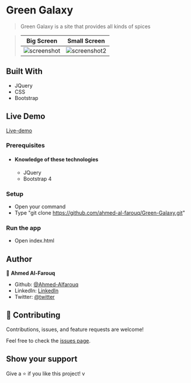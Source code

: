 # Green Galaxy
> Green Galaxy is a site that provides all kinds of spices

> |Big Screen       |Small Screen|
> |--------------|--------------|
> |![screenshot](./screenshot.png)|![screenshot2](./screenshot-sm-screen.png)|


## Built With
- JQuery
- CSS
- Bootstrap

## Live Demo
[Live-demo](https://green-galaxy.pages.dev/)
### Prerequisites
  - #### Knowledge of these technologies
    - JQuery
    - Bootstrap 4
### Setup
  * Open your command
  * Type "git clone https://github.com/ahmed-al-farouq/Green-Galaxy.git"

### Run the app
  * Open index.html

## Author

:bearded_person: **Ahmed Al-Farouq**
  - Github: [@Ahmed-Alfarouq](https://github.com/ahmed-al-farouq)
  - LinkedIn: [LinkedIn](https://www.linkedin.com/in/ahmed-al-farouq/)
  - Twitter: [@twitter](https://twitter.com/ahmed_al_farouq)


## 🤝 Contributing

Contributions, issues, and feature requests are welcome!

Feel free to check the [issues page](../../issues/).

## Show your support

Give a ⭐️ if you like this project!
v
